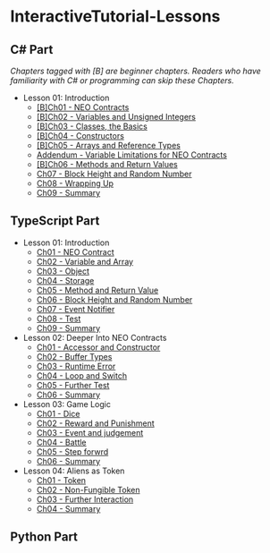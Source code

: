 # InteractiveTutorial-Lessons

## C# Part

*Chapters tagged with [B] are beginner chapters. Readers who have familiarity with C# or programming can skip these Chapters.*

- Lesson 01: Introduction
  - [[B]Ch01 - NEO Contracts](/C%23/en-us/Lesson01/L01Ch01.md)
  - [[B]Ch02 - Variables and Unsigned Integers](/C%23/en-us/Lesson01/L01Ch02.md)
  - [[B]Ch03 - Classes, the Basics](/C%23/en-us/Lesson01/L01Ch03.md)
  - [[B]Ch04 - Constructors](/C%23/en-us/Lesson01/L01Ch04.md)
  - [[B]Ch05 - Arrays and Reference Types](/C%23/en-us/Lesson01/L01Ch05.md)
  - [Addendum - Variable Limitations for NEO Contracts](/C%23/en-us/Lesson01/L01Ch05Addendum.md)
  - [[B]Ch06 - Methods and Return Values](/C%23/en-us/Lesson01/L01Ch06.md)
  - [Ch07 - Block Height and Random Number](/C%23/en-us/Lesson01/L01Ch07.md)
  - [Ch08 - Wrapping Up](/C%23/en-us/Lesson01/L01Ch08.md)
  - [Ch09 - Summary](/C%23/en-us/Lesson01/L01Ch09.md)

## TypeScript Part

- Lesson 01: Introduction
  - [Ch01 - NEO Contract](/Typescript/en-us/Lesson01/L01Ch01.md)
  - [Ch02 - Variable and Array](/Typescript/en-us/Lesson01/L01Ch02.md)
  - [Ch03 - Object](/Typescript/en-us/Lesson01/L01Ch03.md)
  - [Ch04 - Storage](/Typescript/en-us/Lesson01/L01Ch04.md)
  - [Ch05 - Method and Return Value](/Typescript/en-us/Lesson01/L01Ch05.md)
  - [Ch06 - Block Height and Random Number](/Typescript/en-us/Lesson01/L01Ch06.md)
  - [Ch07 - Event Notifier](/Typescript/en-us/Lesson01/L01Ch07.md)
  - [Ch08 - Test](/Typescript/en-us/Lesson01/L01Ch08.md)
  - [Ch09 - Summary](/Typescript/en-us/Lesson01/L01Ch09.md)
- Lesson 02: Deeper Into NEO Contracts
  - [Ch01 - Accessor and Constructor](/Typescript/en-us/Lesson02/L02Ch01.md)
  - [Ch02 - Buffer Types](/Typescript/en-us/Lesson02/L02Ch02.md)
  - [Ch03 - Runtime Error](/Typescript/en-us/Lesson02/L02Ch03.md)
  - [Ch04 - Loop and Switch](/Typescript/en-us/Lesson02/L02Ch04.md)
  - [Ch05 - Further Test](/Typescript/en-us/Lesson02/L02Ch05.md)
  - [Ch06 - Summary](/Typescript/en-us/Lesson02/L02Ch06.md)
- Lesson 03: Game Logic
  - [Ch01 - Dice](/Typescript/en-us/Lesson03/L03Ch01.md)
  - [Ch02 - Reward and Punishment](/Typescript/en-us/Lesson03/L03Ch02.md)
  - [Ch03 - Event and judgement](/Typescript/en-us/Lesson03/L03Ch03.md)
  - [Ch04 - Battle](/Typescript/en-us/Lesson03/L03Ch04.md)
  - [Ch05 - Step forwrd](/Typescript/en-us/Lesson03/L03Ch05.md)
  - [Ch06 - Summary](/Typescript/en-us/Lesson03/L03Ch06.md)
- Lesson 04: Aliens as Token
  - [Ch01 - Token](/Typescript/en-us/Lesson04/L04Ch01.md)
  - [Ch02 - Non-Fungible Token](/Typescript/en-us/Lesson04/L04Ch02.md)
  - [Ch03 - Further Interaction](/Typescript/en-us/Lesson04/L04Ch03.md)
  - [Ch04 - Summary](/Typescript/en-us/Lesson04/L04Ch04.md)

## Python Part